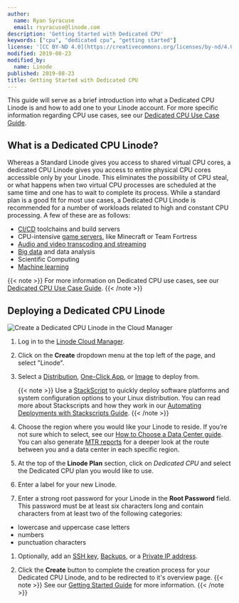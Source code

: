 ```yaml
---
author:
  name: Ryan Syracuse
  email: rsyracuse@linode.com
description: 'Getting Started with Dedicated CPU'
keywords: ["cpu", "dedicated cpu", "getting started"]
license: '[CC BY-ND 4.0](https://creativecommons.org/licenses/by-nd/4.0)'
modified: 2019-08-23
modified_by:
  name: Linode
published: 2019-08-23
title: Getting Started with Dedicated CPU
---
```


This guide will serve as a brief introduction into what a Dedicated CPU Linode is and how to add one to your Linode account. For more specific information regarding CPU use cases, see our [Dedicated CPU Use Case Guide](placeholder).

## What is a Dedicated CPU Linode?

Whereas a Standard Linode gives you access to shared virtual CPU cores, a dedicated CPU Linode gives you access to entire physical CPU cores accessible only by your Linode. This eliminates the possibility of CPU steal, or what happens when two virtual CPU processes are scheduled at the same time and one has to wait to complete its process. While a standard plan is a good fit for most use cases, a Dedicated CPU Linode is recommended for a number of workloads related to high and constant CPU processing. A few of these are as follows:

- [CI/CD](/docs/development/ci/introduction-ci-cd/) toolchains and build servers
- CPU-intensive [game servers](/docs/game-servers/), like Minecraft or Team Fortress
- [Audio and video transcoding and streaming](/docs/applications/media-servers/)
- [Big data](/docs/applications/big-data/) and data analysis
- Scientific Computing
- [Machine learning](/docs/applications/big-data/how-to-move-machine-learning-model-to-production/)

{{< note >}}
For more information on Dedicated CPU use cases, see our [Dedicated CPU Use Case Guide](placeholder).
{{< /note >}}

## Deploying a Dedicated CPU Linode

![Create a Dedicated CPU Linode in the Cloud Manager](dedi-cpu-with-new-manager.gif)

1. Log in to the [Linode Cloud Manager](https://cloud.linode.com).

2. Click on the **Create** dropdown menu at the top left of the page, and select "Linode".

3. Select a [Distribution](/docs/quick-answers/linux/choosing-a-distribution/), [One-Click App](/docs/platform/one-click/how-to-use-one-click-apps-at-linode/), or [Image](/docs/platform/disk-images/linode-images/) to deploy from.

    {{< note >}}
Use a [StackScript](https://www.linode.com/stackscripts) to quickly deploy software platforms and system configuration options to your Linux distribution. You can read more about Stackscripts and how they work in our [Automating Deployments with Stackscripts Guide](/docs/platform/stackscripts/).
  {{< /note >}}

1. Choose the region where you would like your Linode to reside. If you’re not sure which to select, see our [How to Choose a Data Center guide](/docs/platform/how-to-choose-a-data-center/). You can also generate [MTR reports](/docs/networking/diagnostics/diagnosing-network-issues-with-mtr/) for a deeper look at the route between you and a data center in each specific region.

2. At the top of the **Linode Plan** section, click on *Dedicated CPU* and select the Dedicated CPU plan you would like to use.

3. Enter a label for your new Linode.

4. Enter a strong root password for your Linode in the **Root Password** field. This password must be at least six characters long and contain characters from at least two of the following categories:

  - lowercase and uppercase case letters
  - numbers
  - punctuation characters

1. Optionally, add an [SSH key](/docs/security/authentication/use-public-key-authentication-with-ssh/#upload-your-ssh-key-to-the-cloud-manager), [Backups](/docs/platform/disk-images/linode-backup-service/), or a [Private IP address](/docs/platform/manager/remote-access/#adding-private-ip-addresses).

1. Click the **Create** button to complete the creation process for your Dedicated CPU Linode, and to be redirected to it's overview page.
{{< note >}}
  See our [Getting Started Guide](https://www.linode.com/docs/getting-started/) for more information.
{{< /note >}}
